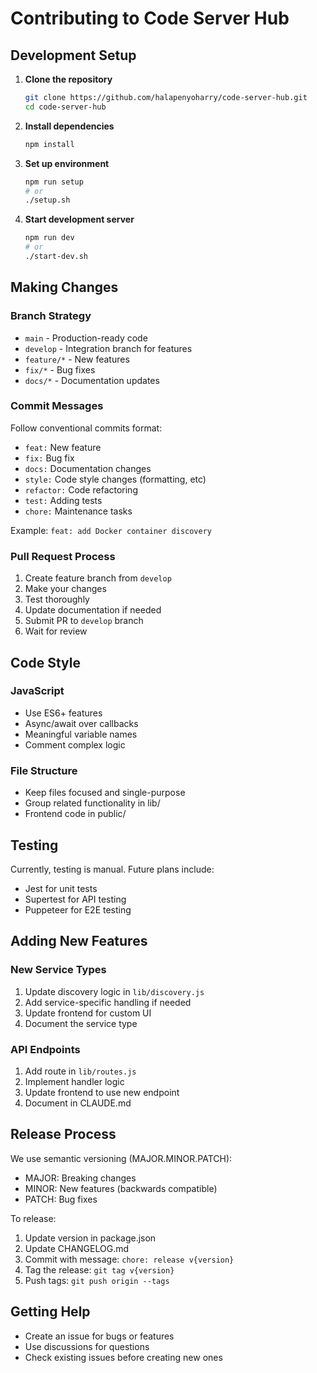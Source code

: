 # Contributing to Code Server Hub

## Development Setup

1. **Clone the repository**
   ```bash
   git clone https://github.com/halapenyoharry/code-server-hub.git
   cd code-server-hub
   ```

2. **Install dependencies**
   ```bash
   npm install
   ```

3. **Set up environment**
   ```bash
   npm run setup
   # or
   ./setup.sh
   ```

4. **Start development server**
   ```bash
   npm run dev
   # or
   ./start-dev.sh
   ```

## Making Changes

### Branch Strategy
- `main` - Production-ready code
- `develop` - Integration branch for features
- `feature/*` - New features
- `fix/*` - Bug fixes
- `docs/*` - Documentation updates

### Commit Messages
Follow conventional commits format:
- `feat:` New feature
- `fix:` Bug fix
- `docs:` Documentation changes
- `style:` Code style changes (formatting, etc)
- `refactor:` Code refactoring
- `test:` Adding tests
- `chore:` Maintenance tasks

Example: `feat: add Docker container discovery`

### Pull Request Process
1. Create feature branch from `develop`
2. Make your changes
3. Test thoroughly
4. Update documentation if needed
5. Submit PR to `develop` branch
6. Wait for review

## Code Style

### JavaScript
- Use ES6+ features
- Async/await over callbacks
- Meaningful variable names
- Comment complex logic

### File Structure
- Keep files focused and single-purpose
- Group related functionality in lib/
- Frontend code in public/

## Testing
Currently, testing is manual. Future plans include:
- Jest for unit tests
- Supertest for API testing
- Puppeteer for E2E testing

## Adding New Features

### New Service Types
1. Update discovery logic in `lib/discovery.js`
2. Add service-specific handling if needed
3. Update frontend for custom UI
4. Document the service type

### API Endpoints
1. Add route in `lib/routes.js`
2. Implement handler logic
3. Update frontend to use new endpoint
4. Document in CLAUDE.md

## Release Process

We use semantic versioning (MAJOR.MINOR.PATCH):
- MAJOR: Breaking changes
- MINOR: New features (backwards compatible)
- PATCH: Bug fixes

To release:
1. Update version in package.json
2. Update CHANGELOG.md
3. Commit with message: `chore: release v{version}`
4. Tag the release: `git tag v{version}`
5. Push tags: `git push origin --tags`

## Getting Help

- Create an issue for bugs or features
- Use discussions for questions
- Check existing issues before creating new ones
